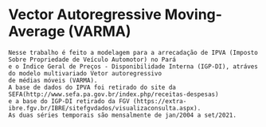 # Vector Autoregressive Moving-Average (VARMA)

    Nesse trabalho é feito a modelagem para a arrecadação de IPVA (Imposto Sobre Propriedade de Veículo Automotor) no Pará
    e o Índice Geral de Preços - Disponibilidade Interna (IGP-DI), atráves do modelo multivariado Vetor autoregressivo
    de médias móveis (VARMA).
    A base de dados do IPVA foi retirado do site da SEFA(http://www.sefa.pa.gov.br/index.php/receitas-despesas)
    e a base do IGP-DI retirado da FGV (https://extra-ibre.fgv.br/IBRE/sitefgvdados/visualizaconsulta.aspx).
    As duas séries temporais são mensalmente de jan/2004 a set/2021. 
